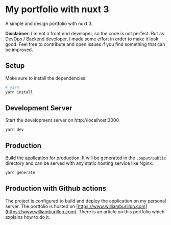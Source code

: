 # My portfolio with nuxt 3

A simple and design portfolio with nuxt 3. 

**Disclaimer**: I'm not a front end developer, so the code is not perfect. But as DevOps / Backend developer, I made some effort in order to make it look good. 
Feel free to contribute and open issues if you find something that can be improved. 

## Setup

Make sure to install the dependencies:

```bash
# yarn
yarn install

```

## Development Server

Start the development server on http://localhost:3000

```bash
yarn dev
```

## Production

Build the application for production. It will be generated in the `.ouput/public` directory and can be served with any static hosting service like Nginx.

```bash
yarn generate
```

## Production with Github actions

The project is configured to build and deploy the application on my personal server. The portfolio is hosted on [https://www.williamburillon.com](https://www.williamburillon.com).
There is an article on this portfolio which explains how to do it. 